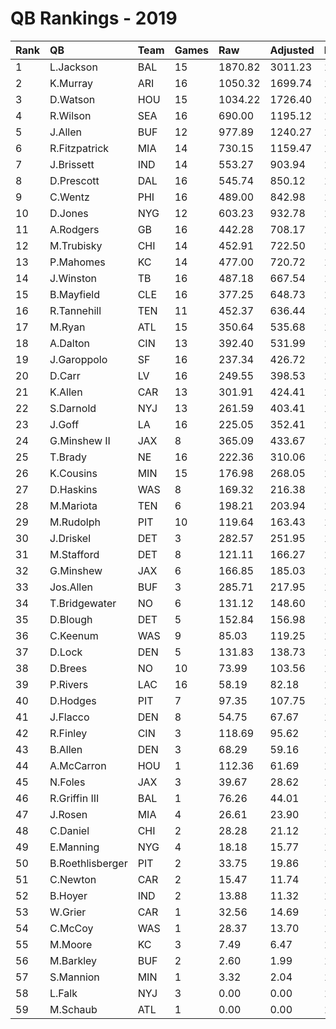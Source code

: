 # QB Rankings - 2019

| Rank | QB               | Team | Games | Raw     | Adjusted | Difficulty | Avg/Game | Normalized |
| :----| :----------------| :----| :-----| :-------| :--------| :----------| :--------| :----------|
| 1    | L.Jackson        | BAL  | 15    | 1870.82 | 3011.23  | 1.000      | 200.75   | 133.27     |
| 2    | K.Murray         | ARI  | 16    | 1050.32 | 1699.74  | 1.000      | 106.23   | 92.95      |
| 3    | D.Watson         | HOU  | 15    | 1034.22 | 1726.40  | 1.000      | 115.09   | 92.38      |
| 4    | R.Wilson         | SEA  | 16    | 690.00  | 1195.12  | 1.000      | 74.70    | 76.47      |
| 5    | J.Allen          | BUF  | 12    | 977.89  | 1240.27  | 1.000      | 103.36   | 73.54      |
| 6    | R.Fitzpatrick    | MIA  | 14    | 730.15  | 1159.47  | 1.000      | 82.82    | 73.34      |
| 7    | J.Brissett       | IND  | 14    | 553.27  | 903.94   | 1.000      | 64.57    | 65.43      |
| 8    | D.Prescott       | DAL  | 16    | 545.74  | 850.12   | 1.000      | 53.13    | 65.20      |
| 9    | C.Wentz          | PHI  | 16    | 489.00  | 842.98   | 1.000      | 52.69    | 64.97      |
| 10   | D.Jones          | NYG  | 12    | 603.23  | 932.78   | 1.000      | 77.73    | 64.59      |
| 11   | A.Rodgers        | GB   | 16    | 442.28  | 708.17   | 1.000      | 44.26    | 60.57      |
| 12   | M.Trubisky       | CHI  | 14    | 452.91  | 722.50   | 1.000      | 51.61    | 59.81      |
| 13   | P.Mahomes        | KC   | 14    | 477.00  | 720.72   | 1.000      | 51.48    | 59.75      |
| 14   | J.Winston        | TB   | 16    | 487.18  | 667.54   | 1.000      | 41.72    | 59.24      |
| 15   | B.Mayfield       | CLE  | 16    | 377.25  | 648.73   | 1.000      | 40.55    | 58.63      |
| 16   | R.Tannehill      | TEN  | 11    | 452.37  | 636.44   | 1.000      | 57.86    | 55.33      |
| 17   | M.Ryan           | ATL  | 15    | 350.64  | 535.68   | 1.000      | 35.71    | 54.49      |
| 18   | A.Dalton         | CIN  | 13    | 392.40  | 531.99   | 1.000      | 40.92    | 53.43      |
| 19   | J.Garoppolo      | SF   | 16    | 237.34  | 426.72   | 1.000      | 26.67    | 51.38      |
| 20   | D.Carr           | LV   | 16    | 249.55  | 398.53   | 1.000      | 24.91    | 50.46      |
| 21   | K.Allen          | CAR  | 13    | 301.91  | 424.41   | 1.000      | 32.65    | 50.20      |
| 22   | S.Darnold        | NYJ  | 13    | 261.59  | 403.41   | 1.000      | 31.03    | 49.57      |
| 23   | J.Goff           | LA   | 16    | 225.05  | 352.41   | 1.000      | 22.03    | 48.95      |
| 24   | G.Minshew II     | JAX  | 8     | 365.09  | 433.67   | 1.000      | 54.21    | 48.17      |
| 25   | T.Brady          | NE   | 16    | 222.36  | 310.06   | 1.000      | 19.38    | 47.57      |
| 26   | K.Cousins        | MIN  | 15    | 176.98  | 268.05   | 1.000      | 17.87    | 45.97      |
| 27   | D.Haskins        | WAS  | 8     | 169.32  | 216.38   | 1.000      | 27.05    | 42.80      |
| 28   | M.Mariota        | TEN  | 6     | 198.21  | 203.94   | 1.000      | 33.99    | 41.94      |
| 29   | M.Rudolph        | PIT  | 10    | 119.64  | 163.43   | 1.000      | 16.34    | 41.86      |
| 30   | J.Driskel        | DET  | 3     | 282.57  | 251.95   | 1.000      | 83.98    | 41.65      |
| 31   | M.Stafford       | DET  | 8     | 121.11  | 166.27   | 1.000      | 20.78    | 41.56      |
| 32   | G.Minshew        | JAX  | 6     | 166.85  | 185.03   | 1.000      | 30.84    | 41.52      |
| 33   | Jos.Allen        | BUF  | 3     | 285.71  | 217.95   | 1.000      | 72.65    | 41.09      |
| 34   | T.Bridgewater    | NO   | 6     | 131.12  | 148.60   | 1.000      | 24.77    | 40.72      |
| 35   | D.Blough         | DET  | 5     | 152.84  | 156.98   | 1.000      | 31.40    | 40.66      |
| 36   | C.Keenum         | WAS  | 9     | 85.03   | 119.25   | 1.000      | 13.25    | 40.54      |
| 37   | D.Lock           | DEN  | 5     | 131.83  | 138.73   | 1.000      | 27.75    | 40.29      |
| 38   | D.Brees          | NO   | 10    | 73.99   | 103.56   | 1.000      | 10.36    | 40.24      |
| 39   | P.Rivers         | LAC  | 16    | 58.19   | 82.18    | 1.000      | 5.14     | 40.13      |
| 40   | D.Hodges         | PIT  | 7     | 97.35   | 107.75   | 1.000      | 15.39    | 39.97      |
| 41   | J.Flacco         | DEN  | 8     | 54.75   | 67.67    | 1.000      | 8.46     | 39.12      |
| 42   | R.Finley         | CIN  | 3     | 118.69  | 95.62    | 1.000      | 31.87    | 39.04      |
| 43   | B.Allen          | DEN  | 3     | 68.29   | 59.16    | 1.000      | 19.72    | 38.43      |
| 44   | A.McCarron       | HOU  | 1     | 112.36  | 61.69    | 1.000      | 61.69    | 38.11      |
| 45   | N.Foles          | JAX  | 3     | 39.67   | 28.62    | 1.000      | 9.54     | 37.92      |
| 46   | R.Griffin III    | BAL  | 1     | 76.26   | 44.01    | 1.000      | 44.01    | 37.92      |
| 47   | J.Rosen          | MIA  | 4     | 26.61   | 23.90    | 1.000      | 5.98     | 37.89      |
| 48   | C.Daniel         | CHI  | 2     | 28.28   | 21.12    | 1.000      | 10.56    | 37.74      |
| 49   | E.Manning        | NYG  | 4     | 18.18   | 15.77    | 1.000      | 3.94     | 37.74      |
| 50   | B.Roethlisberger | PIT  | 2     | 33.75   | 19.86    | 1.000      | 9.93     | 37.72      |
| 51   | C.Newton         | CAR  | 2     | 15.47   | 11.74    | 1.000      | 5.87     | 37.61      |
| 52   | B.Hoyer          | IND  | 2     | 13.88   | 11.32    | 1.000      | 5.66     | 37.60      |
| 53   | W.Grier          | CAR  | 1     | 32.56   | 14.69    | 1.000      | 14.69    | 37.60      |
| 54   | C.McCoy          | WAS  | 1     | 28.37   | 13.70    | 1.000      | 13.70    | 37.59      |
| 55   | M.Moore          | KC   | 3     | 7.49    | 6.47     | 1.000      | 2.16     | 37.55      |
| 56   | M.Barkley        | BUF  | 2     | 2.60    | 1.99     | 1.000      | 1.00     | 37.47      |
| 57   | S.Mannion        | MIN  | 1     | 3.32    | 2.04     | 1.000      | 2.04     | 37.46      |
| 58   | L.Falk           | NYJ  | 3     | 0.00    | 0.00     | 1.000      | 0.00     | 37.44      |
| 59   | M.Schaub         | ATL  | 1     | 0.00    | 0.00     | 1.000      | 0.00     | 37.44      |

